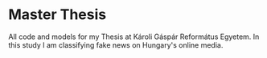 # Master Thesis

All code and models for my Thesis at Károli Gáspár Református Egyetem. In this study I am classifying fake news on Hungary's online media.
